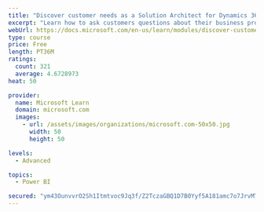 ```yaml
---
title: "Discover customer needs as a Solution Architect for Dynamics 365 and Power Platform"
excerpt: "Learn how to ask customers questions about their business processes and feature requirements to create a viable solution."
webUrl: https://docs.microsoft.com/en-us/learn/modules/discover-customer-needs/
type: course
price: Free
length: PT36M
ratings:
  count: 321
  average: 4.6728973
heat: 50

provider:
  name: Microsoft Learn
  domain: microsoft.com
  images:
    - url: /assets/images/organizations/microsoft.com-50x50.jpg
      width: 50
      height: 50

levels:
  - Advanced

topics:
  - Power BI

secured: "ym43OunvvrO2Sh1Itmtvoc9Jq3f/Z2TczaGBQ1D7B0Yyf5A181amc7o7JrvMTGNLX6tDuto5kuoH2IYVIvMhFfJjfpnS+BETPOwmQ4Vf6/Ypm0iQzt4eY6/xc/hsci6u9UsqWxDpaboJMGi+nhqu1+ZpgLPgwCafjdg+VdWVizCMLyxBAsAcP2Kde2dvkNPOrvKKDKfzFIIamGhciiekVx+q5fT0r17ZZFAdUhZP3l/j9eo9d/kUBqhrIg5jHmIIzQu1C5IeDA7qpGdSiSgLTx3glcCHMYNE/Y2mkVRpx6PX9iQ6HOhKSR0q3QlAWbErCalMX5ZdeRT0gRFuEa33IXWbwwQJwjYOsIg9fRT4FSeoZk+hapAtbiGANXSb+Q9IBXpdll6lGEtTlcu0d1b6VA==;PtCYnH7oaoga5d/15o9rag=="
---
```


